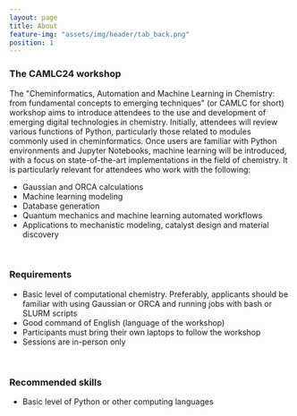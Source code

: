 ```yaml
---
layout: page
title: About
feature-img: "assets/img/header/tab_back.png"
position: 1
---
```


### The CAMLC24 workshop
<p align="justify">

The "Cheminformatics, Automation and Machine Learning in Chemistry: from fundamental concepts to emerging techniques" (or CAMLC for short) workshop aims to introduce attendees to the use and development of emerging digital technologies in chemistry. Initially, attendees will review various functions of Python, particularly those related to modules commonly used in cheminformatics. Once users are familiar with Python environments and Jupyter Notebooks, machine learning will be introduced, with a focus on state-of-the-art implementations in the field of chemistry. It is particularly relevant for attendees who work with the following:</p>

* Gaussian and ORCA calculations<br>
* Machine learning modeling<br>
* Database generation<br>
* Quantum mechanics and machine learning automated workflows<br>
* Applications to mechanistic modeling, catalyst design and material discovery<br>

<br>

### Requirements

* Basic level of computational chemistry. Preferably, applicants should be familiar with using Gaussian or ORCA and running jobs with bash or SLURM scripts
* Good command of English (language of the workshop)
* Participants must bring their own laptops to follow the workshop
* Sessions are in-person only

<br>

### Recommended skills

* Basic level of Python or other computing languages
